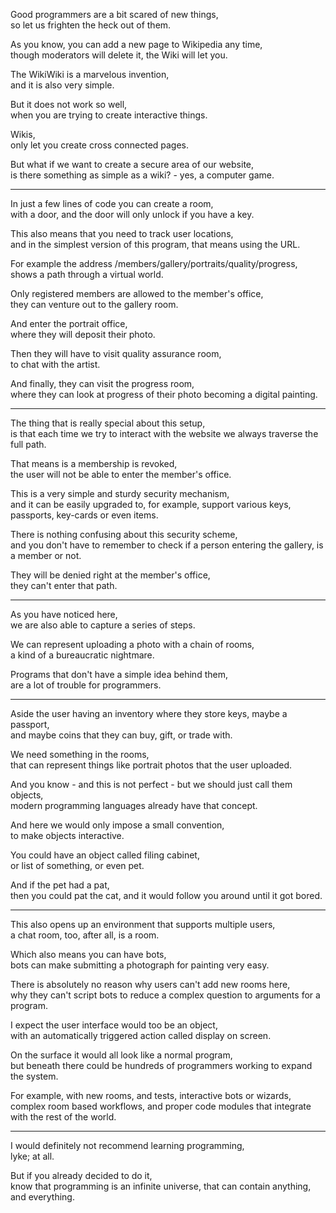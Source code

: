 Good programmers are a bit scared of new things,\
so let us frighten the heck out of them.

As you know, you can add a new page to Wikipedia any time,\
though moderators will delete it, the Wiki will let you.

The WikiWiki is a marvelous invention,\
and it is also very simple.

But it does not work so well,\
when you are trying to create interactive things.

Wikis,\
only let you create cross connected pages.

But what if we want to create a secure area of our website,\
is there something as simple as a wiki? - yes, a computer game.

---

In just a few lines of code you can create a room,\
with a door, and the door will only unlock if you have a key.

This also means that you need to track user locations,\
and in the simplest version of this program, that means using the URL.

For example the address /members/gallery/portraits/quality/progress,\
shows a path through a virtual world.

Only registered members are allowed to the member's office,\
they can venture out to the gallery room.

And enter the portrait office,\
where they will deposit their photo.

Then they will have to visit quality assurance room,\
to chat with the artist.

And finally, they can visit the progress room,\
where they can look at progress of their photo becoming a digital painting.

---

The thing that is really special about this setup,\
is that each time we try to interact with the website we always traverse the full path.

That means is a membership is revoked,\
the user will not be able to enter the member's office.

This is a very simple and sturdy security mechanism,\
and it can be easily upgraded to, for example, support various keys, passports, key-cards or even items.

There is nothing confusing about this security scheme,\
and you don't have to remember to check if a person entering the gallery, is a member or not.

They will be denied right at the member's office,\
they can't enter that path.

---

As you have noticed here,\
we are also able to capture a series of steps.

We can represent uploading a photo with a chain of rooms,\
a kind of a bureaucratic nightmare.

Programs that don't have a simple idea behind them,\
are a lot of trouble for programmers.

---

Aside the user having an inventory where they store keys, maybe a passport,\
and maybe coins that they can buy, gift, or trade with.

We need something in the rooms,\
that can represent things like portrait photos that the user uploaded.

And you know - and this is not perfect - but we should just call them objects,\
modern programming languages already have that concept.

And here we would only impose a small convention,\
to make objects interactive.

You could have an object called filing cabinet,\
or list of something, or even pet.

And if the pet had a pat,\
then you could pat the cat, and it would follow you around until it got bored.

---

This also opens up an environment that supports multiple users,\
a chat room, too, after all, is a room.

Which also means you can have bots,\
bots can make submitting a photograph for painting very easy.

There is absolutely no reason why users can't add new rooms here,\
why they can't script bots to reduce a complex question to arguments for a program.

I expect the user interface would too be an object,\
with an automatically triggered action called display on screen.

On the surface it would all look like a normal program,\
but beneath there could be hundreds of programmers working to expand the system.

For example, with new rooms, and tests, interactive bots or wizards,\
complex room based workflows, and proper code modules that integrate with the rest of the world.

---

I would definitely not recommend learning programming,\
lyke; at all.

But if you already decided to do it,\
know that programming is an infinite universe, that can contain anything, and everything.
